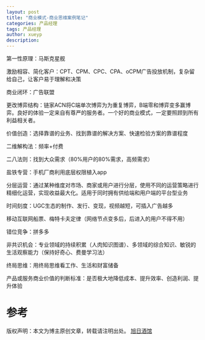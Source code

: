 ```yaml
---
layout: post
title: "商业模式-商业思维案例笔记"
categories: 产品经理
tags: 产品经理
author: xueyp
description:
---
```


第一性原理：马斯克星舰

激励相容、简化客户：CPT、CPM、CPC、CPA、oCPM广告投放机制，复杂留给自己，让客户易于理解和决策

商业闭环：广告联盟

更改博弈结构：链家ACN将C端单次博弈为为重复博弈，B端零和博弈变多赢博弈。良好的体验一定来自有尊严的服务者。一个好的商业模式，一定要照顾到所有利益相关者。

价值创造：选择靠谱的业务、找到靠谱的解决方案、快速检验方案的靠谱程度

二维解构法：频率+付费

二八法则：找到大众需求（80%用户的80%需求，高频需求）

盐铁专营：手机厂商利用底层权限植入app

分层运营：通过某种维度对市场、商家或用户进行分层，使用不同的运营策略进行精细化运营，实现收益最大化。适用于同时拥有供给端和用户端的平台型业务

时间刻度：UGC生态的制作、发行、变现，视频越短，可插入广告越多

移动互联网船票、梅特卡夫定律（网络节点变多后，后进入的用户不得不用）

错位竞争：拼多多

非共识机会：专业领域的持续积累（人肉知识图谱）、多领域的综合知识、敏锐的生活观察能力（保持好奇心、费曼学习法）

终局思维：用终局思维看工作、生活和财富储备

产品或服务商业价值的判断标准：是否极大地降低成本、提升效率、创造利润、提升体验



参考
============

版权声明：本文为博主原创文章，转载请注明出处。 [旭日酒馆](https：//xueyp.github.io/)
